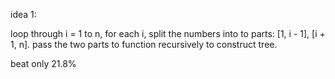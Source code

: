 idea 1:

loop through i = 1 to n, for each i, split the numbers into to parts: [1, i - 1], [i + 1, n].
pass the two parts to function recursively to construct tree.

beat only 21.8%